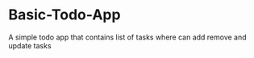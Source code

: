 # Basic-Todo-App
A simple todo app that contains list of tasks where can add remove and update tasks
